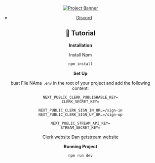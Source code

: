 <div align="center">
  <br />
    <a href="https://discord.gg/zueqBapJ" target="_blank">
      <img src="https://cdn.discordapp.com/attachments/1264805868701089888/1270051070059745371/baku100.gif?ex=66b444fb&is=66b2f37b&hm=6fdd28ad1282ccdf54c73b5d0f739f68a00e751fe6c9fe653d22546a00ad9d0e&" alt="Project Banner">
    </a>
  
  <br />

- [Discord](https://discord.gg/zueqBapJ)


## 🚨 Tutorial



**Installation**

Install Npm

```bash
npm install
```

**Set Up**

buat File NAma `.env` in the root of your project and add the following content:

```env
NEXT_PUBLIC_CLERK_PUBLISHABLE_KEY=
CLERK_SECRET_KEY=

NEXT_PUBLIC_CLERK_SIGN_IN_URL=/sign-in
NEXT_PUBLIC_CLERK_SIGN_UP_URL=/sign-up

NEXT_PUBLIC_STREAM_API_KEY=
STREAM_SECRET_KEY=
```

[Clerk website](https://clerk.com/) Dan [getstream website](https://getstream.io/)

**Running Project**

```bash
npm run dev
```